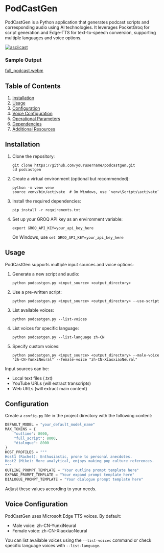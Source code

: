 # PodCastGen

PodCastGen is a Python application that generates podcast scripts and corresponding audio using AI technologies. It leverages PocketGroq for script generation and Edge-TTS for text-to-speech conversion, supporting multiple languages and voice options.

[![asciicast](https://asciinema.org/a/7ff3nkO4P8GnwoCoy01gECMOk.svg)](https://asciinema.org/a/7ff3nkO4P8GnwoCoy01gECMOk)

### Sample Output
[full_podcast.webm](https://github.com/user-attachments/assets/8941ab16-32eb-4e63-96ea-c3cfce208b47)


## Table of Contents
1. [Installation](#installation)
2. [Usage](#usage)
3. [Configuration](#configuration)
4. [Voice Configuration](#voice-configuration)
5. [Operational Parameters](#operational-parameters)
6. [Dependencies](#dependencies)
7. [Additional Resources](#additional-resources)

## Installation

1. Clone the repository:
   ```
   git clone https://github.com/yourusername/podcastgen.git
   cd podcastgen
   ```

2. Create a virtual environment (optional but recommended):
   ```
   python -m venv venv
   source venv/bin/activate  # On Windows, use `venv\Scripts\activate`
   ```

3. Install the required dependencies:
   ```
   pip install -r requirements.txt
   ```

4. Set up your GROQ API key as an environment variable:
   ```
   export GROQ_API_KEY=your_api_key_here
   ```
   On Windows, use `set GROQ_API_KEY=your_api_key_here`

## Usage

PodCastGen supports multiple input sources and voice options:

1. Generate a new script and audio:
   ```
   python podcastgen.py <input_source> <output_directory>
   ```

2. Use a pre-written script:
   ```
   python podcastgen.py <input_source> <output_directory> --use-script
   ```

3. List available voices:
   ```
   python podcastgen.py --list-voices
   ```

4. List voices for specific language:
   ```
   python podcastgen.py --list-language zh-CN
   ```

5. Specify custom voices:
   ```
   python podcastgen.py <input_source> <output_directory> --male-voice "zh-CN-YunxiNeural" --female-voice "zh-CN-XiaoxiaoNeural"
   ```

Input sources can be:
- Local text files (.txt)
- YouTube URLs (will extract transcripts)
- Web URLs (will extract main content)

## Configuration

Create a `config.py` file in the project directory with the following content:

```python
DEFAULT_MODEL = "your_default_model_name"
MAX_TOKENS = {
    "outline": 8000,
    "full_script": 8000,
    "dialogue": 8000
}
HOST_PROFILES = """
Host1 (Rachel): Enthusiastic, prone to personal anecdotes.
Host2 (Mike): More analytical, enjoys making pop culture references.
"""
OUTLINE_PROMPT_TEMPLATE = "Your outline prompt template here"
EXPAND_PROMPT_TEMPLATE = "Your expand prompt template here"
DIALOGUE_PROMPT_TEMPLATE = "Your dialogue prompt template here"
```

Adjust these values according to your needs.

## Voice Configuration

PodCastGen uses Microsoft Edge TTS voices. By default:
- Male voice: zh-CN-YunxiNeural
- Female voice: zh-CN-XiaoxiaoNeural

You can list available voices using the `--list-voices` command or check specific language voices with `--list-language`.

